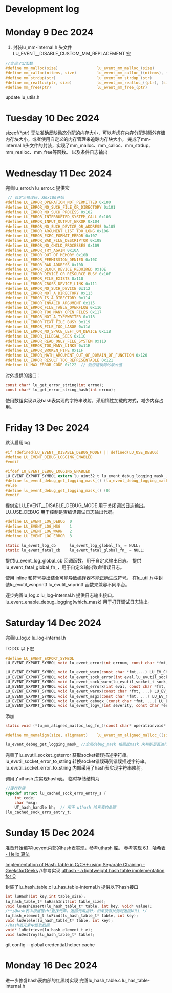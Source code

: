 # Development log

# Monday 9 Dec 2024
1.  封装lu_mm-internal.h 头文件
    LU_EVENT__DISABLE_CUSTOM_MM_REPLACEMENT 宏 
     
    
~~~c
//实现了宏函数 
#define mm_malloc(size) 			    lu_event_mm_malloc_(size)
#define mm_calloc(nitems, size) 	    lu_event_mm_calloc_((nitems), (size))
#define mm_strdup(str) 			        lu_event_mm_strdup_(str)
#define mm_realloc(ptr, size) 		    lu_event_mm_realloc_((ptr), (size))
#define mm_free(ptr) 				    lu_event_mm_free_(ptr)
~~~
update lu_utils.h

# Tuesday 10 Dec 2024
sizeof(*ptr) 无法准确反映动态分配的内存大小，可以考虑在内存分配时额外存储内存块大小，或者使用自定义的内存管理来追踪内存块大小。
完成了mm-internal.h头文件的封装，实现了mm_malloc、mm_calloc、mm_strdup、mm_realloc、mm_free等函数。 以及条件日志输出

# Wednesday 11 Dec 2024
完善lu_error.h lu_error.c 提供宏
~~~c
 // 自定义错误码，从0x100开始
#define LU_ERROR_OPERATION_NOT_PERMITTED 0x100
#define LU_ERROR_NO_SUCH_FILE_OR_DIRECTORY 0x101
#define LU_ERROR_NO_SUCH_PROCESS 0x102
#define LU_ERROR_INTERRUPTED_SYSTEM_CALL 0x103
#define LU_ERROR_INPUT_OUTPUT_ERROR 0x104
#define LU_ERROR_NO_SUCH_DEVICE_OR_ADDRESS 0x105
#define LU_ERROR_ARGUMENT_LIST_TOO_LONG 0x106
#define LU_ERROR_EXEC_FORMAT_ERROR 0x107
#define LU_ERROR_BAD_FILE_DESCRIPTOR 0x108
#define LU_ERROR_NO_CHILD_PROCESSES 0x109
#define LU_ERROR_TRY_AGAIN 0x10A
#define LU_ERROR_OUT_OF_MEMORY 0x10B
#define LU_ERROR_PERMISSION_DENIED 0x10C
#define LU_ERROR_BAD_ADDRESS 0x10D
#define LU_ERROR_BLOCK_DEVICE_REQUIRED 0x10E
#define LU_ERROR_DEVICE_OR_RESOURCE_BUSY 0x10F
#define LU_ERROR_FILE_EXISTS 0x110
#define LU_ERROR_CROSS_DEVICE_LINK 0x111
#define LU_ERROR_NO_SUCH_DEVICE 0x112
#define LU_ERROR_NOT_A_DIRECTORY 0x113
#define LU_ERROR_IS_A_DIRECTORY 0x114
#define LU_ERROR_INVALID_ARGUMENT 0x115
#define LU_ERROR_FILE_TABLE_OVERFLOW 0x116
#define LU_ERROR_TOO_MANY_OPEN_FILES 0x117
#define LU_ERROR_NOT_A_TYPEWRITER 0x118
#define LU_ERROR_TEXT_FILE_BUSY 0x119
#define LU_ERROR_FILE_TOO_LARGE 0x11A
#define LU_ERROR_NO_SPACE_LEFT_ON_DEVICE 0x11B
#define LU_ERROR_ILLEGAL_SEEK 0x11C
#define LU_ERROR_READ_ONLY_FILE_SYSTEM 0x11D
#define LU_ERROR_TOO_MANY_LINKS 0x11E
#define LU_ERROR_BROKEN_PIPE 0x11F
#define LU_ERROR_MATH_ARGUMENT_OUT_OF_DOMAIN_OF_FUNCTION 0x120
#define LU_ERROR_RESULT_TOO_REPRESENTABLE 0x121
#define LU_MAX_ERROR_CODE 0x122  // 假设错误码的最大值
~~~
对外提供的接口：
~~~c
const char* lu_get_error_string(int errno);
const char* lu_get_error_string_hash(int errno);
~~~

使用数组实现以及hash表实现的字符串映射，采用惰性加载的方式，减少内存占用。

# Friday 13 Dec 2024

默认启用log
~~~ c
#if !defined(LU_EVENT__DISABLE_DEBUG_MODE) || defined(LU_USE_DEBUG)
#define LU_EVENT_DEBUG_LOGGING_ENABLED
#endif

#ifdef LU_EVENT_DEBUG_LOGGING_ENABLED
LU_EVENT_EXPORT_SYMBOL extern lu_uint32_t lu_event_debug_logging_mask_;
#define lu_event_debug_get_logging_mask_() (lu_event_debug_logging_mask_)
#else
#define lu_event_debug_get_logging_mask_() (0)
#endif
~~~
提供宏LU_EVENT__DISABLE_DEBUG_MODE 用于关闭调试日志输出。 LU_USE_DEBUG  用于控制是否编译调试日志输出代码。

~~~c
#define LU_EVENT_LOG_DEBUG  0
#define LU_EVENT_LOG_MSG    1
#define LU_EVENT_LOG_WARN   2
#define LU_EVENT_LOG_ERROR  3
~~~

~~~c
static lu_event_log_cb 		lu_event_log_global_fn_ = NULL;
static lu_event_fatal_cb 	lu_event_fatal_global_fn_ = NULL;
~~~
提供lu_event_log_global_cb 回调函数，用于自定义输出日志。
提供lu_event_fatal_global_fn_，用于自定义输出致命错误日志。


使用 inline 和符号导出结合可能导致编译器不能正确生成符号。
在lu_util.h 中封装lu_evutil_vsnprintf lu_evutil_snprintf 函数来兼容不同平台。

逐步完善lu_log.c lu_log-internal.h 提供日志输出接口。lu_event_enable_debug_logging(which_mask) 用于打开调试日志输出。

# Saturday 14 Dec 2024

完善lu_log.c lu_log-internal.h 

TODO: 以下宏
~~~c
#define LU_EVENT_EXPORT_SYMBOL
LU_EVENT_EXPORT_SYMBOL void lu_event_error(int errnum, const char *fmt,...) LU_EV_CHECK_FMT(2,3) LU_EV_NORETURN;

LU_EVENT_EXPORT_SYMBOL void lu_event_warn(const char *fmt,...) LU_EV_CHECK_FMT(1,2);
LU_EVENT_EXPORT_SYMBOL void lu_event_sock_error(int eval,lu_evutil_socket_t sock,const char *fmt,...) LU_EV_CHECK_FMT(3,4) LU_EV_NORETURN;
LU_EVENT_EXPORT_SYMBOL void lu_event_sock_warn(lu_evutil_socket_t sock,const char *fmt,...) LU_EV_CHECK_FMT(2,3);
LU_EVENT_EXPORT_SYMBOL void lu_event_errorx(int eval, const char *fmt, ...) LU_EV_CHECK_FMT(2,3) LU_EV_NORETURN;
LU_EVENT_EXPORT_SYMBOL void lu_event_warnx(const char *fmt, ...) LU_EV_CHECK_FMT(1,2);
LU_EVENT_EXPORT_SYMBOL void lu_event_msgx(const char *fmt, ...) LU_EV_CHECK_FMT(1,2);
LU_EVENT_EXPORT_SYMBOL void lu_event_debugx_(const char *fmt, ...) LU_EV_CHECK_FMT(1,2);
LU_EVENT_EXPORT_SYMBOL void lu_event_logv_(int severity, const char *errstr, const char *fmt, va_list ap) LU_EV_CHECK_FMT(3,0);
~~~

添加
~~~c
static void (*lu_mm_aligned_malloc_log_fn_)(const char* operationvoid* ptr, size_t size) = NULL;

#define mm_memalign(size, alignment)    lu_event_mm_aligned_malloc_((size), (alignment))

lu_event_debug_get_logging_mask_ //全局debug_mask 根据此mask 来判断是否进行日志输出

~~~

完善了lu_evutil_socket_geterror 获取socket错误描述字符串。
lu_evutil_socket_error_to_string 转换socket错误码到错误描述字符串。
lu_evutil_socket_error_to_string 内部采用了hash表实现字符串映射。

调用了uthash 库实现hash表。
临时存储结构为
~~~c
//缓存存储
typedef struct lu_cached_sock_errs_entry_s {
    int code;
    char *msg;
    UT_hash_handle hh;  // 用于 uthash 哈希表的处理
}lu_cached_sock_errs_entry_t;
~~~

# Sunday 15 Dec 2024

准备开始编写luevent内部的hash表实现，参考uthash 库。
参考实现
[6.1   哈希表 - Hello 算法](https://www.hello-algo.com/chapter_hashing/hash_map/)

[Implementation of Hash Table in C/C++ using Separate Chaining - GeeksforGeeks](https://www.geeksforgeeks.org/implementation-of-hash-table-in-c-using-separate-chaining/#)
//参考实现
[uthash - a lightweight hash table implementation for C](https://troydhanson.github.io/uthash/)

封装了lu_hash_table.c lu_has_table-internal.h 提供以下hash接口

~~~c
int luHash(int key,int table_size);
lu_hash_table_t* luHashInit(int table_size);
void luHashInsert(lu_hash_table_t* table, int key, void* value);
/**从hash表中根据键zhi查找元素，返回元素指针，如果没有找到则返回NULL */
lu_hash_element_t luFind(lu_hash_table_t* table, int key);
void luDelele(lu_hash_table_t* table, int key);
//hash表元素中提取数据
void* luRetrieve(lu_hash_element_t e);
void luDestroy(lu_hash_table_t* table);
~~~


 git config --global credential.helper cache

# Monday 16 Dec 2024
 
进一步修复hash表内部的红黑树实现 
完善lu_hash_table.c lu_has_table-internal.h  
 